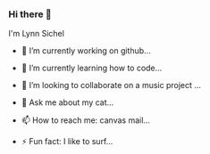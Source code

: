 ### Hi there 👋

I'm Lynn Sichel
<!--
**lsichel1154/lsichel1154** is a ✨ _special_ ✨ repository because its `README.md` (this file) appears on your GitHub profile.

Here are some ideas to get you started:

- 🔭 I’m currently working on ...
- 🌱 I’m currently learning ...
- 👯 I’m looking to collaborate on ...
- 🤔 I’m looking for help with ...
- 💬 Ask me about ...
- 📫 How to reach me: ...
- 😄 Pronouns: ...
- ⚡ Fun fact: ...
-->
- 🔭 I’m currently working on github...
- 🌱 I’m currently learning how to code...
- 👯 I’m looking to collaborate on a music project ...

- 💬 Ask me about my cat...
- 📫 How to reach me: canvas mail...

- ⚡ Fun fact: I like to surf...
